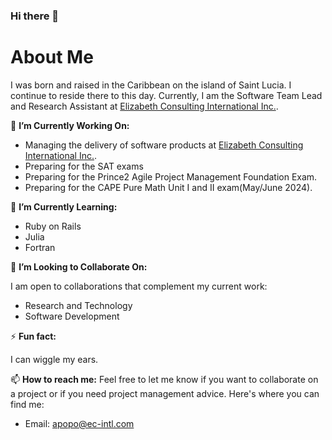 ### Hi there 👋

# About Me

I was born and raised in the Caribbean on the island of Saint Lucia. I continue to reside there to this day. Currently, I am the Software Team Lead and Research Assistant at [Elizabeth Consulting International Inc.](https://www.ec-intl.com).

<!--
**Azendae-Popo/Azendae-Popo** is a ✨ _special_ ✨ repository because its `README.md` (this file) appears on your GitHub profile.

Here are some ideas to get you started:-->

🔭 **I’m Currently Working On:**
- Managing the delivery of software products at [Elizabeth Consulting International Inc.](https://www.ec-intl.com).
- Preparing for the SAT exams
- Preparing for the Prince2 Agile Project Management Foundation Exam.
- Preparing for the CAPE Pure Math Unit I and II exam(May/June 2024).

🌱 **I’m Currently Learning:**
- Ruby on Rails
- Julia
- Fortran

  
👯 **I’m Looking to Collaborate On:**

I am open to collaborations that complement my current work:

- Research and Technology
- Software Development

⚡ **Fun fact:**

I can wiggle my ears.

📫 **How to reach me:**
Feel free to let me know if you want to collaborate on a project or if you need project management advice. Here's where you can find me:

- Email: [apopo@ec-intl.com](mailto:apopo@ec-intl.com)


